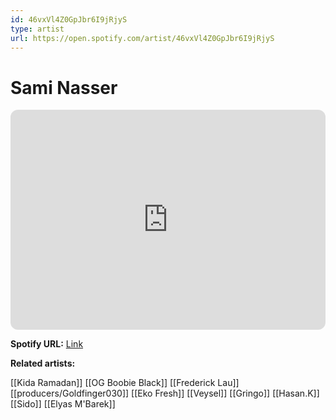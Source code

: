 ```yaml
---
id: 46vxVl4Z0GpJbr6I9jRjyS
type: artist
url: https://open.spotify.com/artist/46vxVl4Z0GpJbr6I9jRjyS
---
```

# Sami Nasser

<iframe style="border-radius:12px" src="https://open.spotify.com/embed/artist/46vxVl4Z0GpJbr6I9jRjyS" width="100%" height="352" frameBorder="0" allowfullscreen="" allow="autoplay; clipboard-write; encrypted-media; fullscreen; picture-in-picture" loading="lazy"></iframe>

**Spotify URL:** [Link](https://open.spotify.com/artist/46vxVl4Z0GpJbr6I9jRjyS)

**Related artists:**

[[Kida Ramadan]]
[[OG Boobie Black]]
[[Frederick Lau]]
[[producers/Goldfinger030]]
[[Eko Fresh]]
[[Veysel]]
[[Gringo]]
[[Hasan.K]]
[[Sido]]
[[Elyas M'Barek]]
